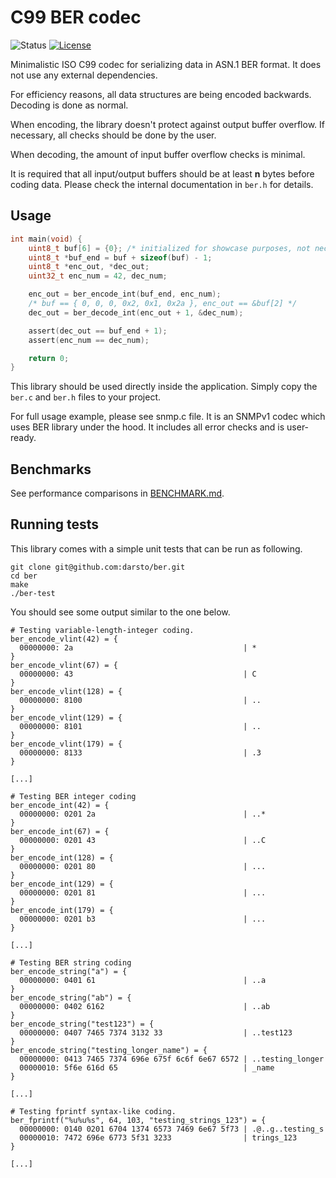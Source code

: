 # C99 BER codec

![Status](https://img.shields.io/badge/status-stable-green.svg)
[![License](https://img.shields.io/github/license/darsto/ber.svg)](LICENSE)

Minimalistic ISO C99 codec for serializing data in ASN.1 BER format.
It does not use any external dependencies.

For efficiency reasons, all data structures are being encoded backwards. Decoding is done as normal.

When encoding, the library doesn't protect against output buffer overflow. If necessary, all checks should be done by the user.

When decoding, the amount of input buffer overflow checks is minimal.

It is required that all input/output buffers should be at least **n** bytes before coding data. Please check the internal documentation in `ber.h` for details.

## Usage

```c
int main(void) {
    uint8_t buf[6] = {0}; /* initialized for showcase purposes, not necessary */
    uint8_t *buf_end = buf + sizeof(buf) - 1;
    uint8_t *enc_out, *dec_out;
    uint32_t enc_num = 42, dec_num;

    enc_out = ber_encode_int(buf_end, enc_num);
    /* buf == { 0, 0, 0, 0x2, 0x1, 0x2a }, enc_out == &buf[2] */
    dec_out = ber_decode_int(enc_out + 1, &dec_num);

    assert(dec_out == buf_end + 1);
    assert(enc_num == dec_num);

    return 0;
}
```

This library should be used directly inside the application. Simply copy the `ber.c` and `ber.h` files to your project.

For full usage example, please see snmp.c file. It is an SNMPv1 codec which uses BER library under the hood. It includes all error checks and is user-ready.

## Benchmarks

See performance comparisons in [BENCHMARK.md](BENCHMARK.md).

## Running tests

This library comes with a simple unit tests that can be run as following.

```
git clone git@github.com:darsto/ber.git
cd ber
make
./ber-test
```

You should see some output similar to the one below.

```
# Testing variable-length-integer coding.
ber_encode_vlint(42) = {
  00000000: 2a                                      | *
}
ber_encode_vlint(67) = {
  00000000: 43                                      | C
}
ber_encode_vlint(128) = {
  00000000: 8100                                    | ..
}
ber_encode_vlint(129) = {
  00000000: 8101                                    | ..
}
ber_encode_vlint(179) = {
  00000000: 8133                                    | .3
}

[...]

# Testing BER integer coding
ber_encode_int(42) = {
  00000000: 0201 2a                                 | ..*
}
ber_encode_int(67) = {
  00000000: 0201 43                                 | ..C
}
ber_encode_int(128) = {
  00000000: 0201 80                                 | ...
}
ber_encode_int(129) = {
  00000000: 0201 81                                 | ...
}
ber_encode_int(179) = {
  00000000: 0201 b3                                 | ...
}

[...]

# Testing BER string coding
ber_encode_string("a") = {
  00000000: 0401 61                                 | ..a
}
ber_encode_string("ab") = {
  00000000: 0402 6162                               | ..ab
}
ber_encode_string("test123") = {
  00000000: 0407 7465 7374 3132 33                  | ..test123
}
ber_encode_string("testing_longer_name") = {
  00000000: 0413 7465 7374 696e 675f 6c6f 6e67 6572 | ..testing_longer
  00000010: 5f6e 616d 65                            | _name
}

[...]

# Testing fprintf syntax-like coding.
ber_fprintf("%u%u%s", 64, 103, "testing_strings_123") = {
  00000000: 0140 0201 6704 1374 6573 7469 6e67 5f73 | .@..g..testing_s
  00000010: 7472 696e 6773 5f31 3233                | trings_123
}

[...]
```